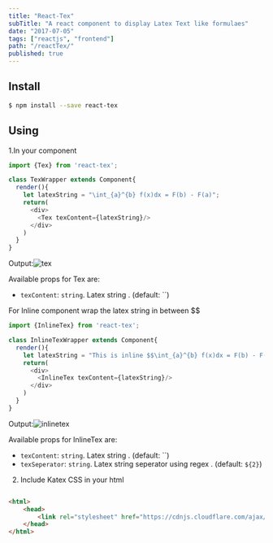 ```yaml
---
title: "React-Tex"
subTitle: "A react component to display Latex Text like formulaes"
date: "2017-07-05"
tags: ["reactjs", "frontend"]
path: "/reactTex/"
published: true
---
```


## Install

```sh
$ npm install --save react-tex
```

## Using

1.In your component
```js
import {Tex} from 'react-tex';

class TexWrapper extends Component{
  render(){
    let latexString = "\int_{a}^{b} f(x)dx = F(b) - F(a)";
    return(
      <div>
        <Tex texContent={latexString}/>
      </div>
    )
  }
}
```
Output:![tex](https://cloud.githubusercontent.com/assets/17777371/24044786/bd8233ce-0b42-11e7-9a48-4abf6d90ed0e.png)

Available props for Tex are:

- `texContent`: `string`. Latex string . (default: ``)

For Inline component wrap the latex string in between $$
```js
import {InlineTex} from 'react-tex';

class InlineTexWrapper extends Component{
  render(){
    let latexString = "This is inline $$\int_{a}^{b} f(x)dx = F(b) - F(a)$$ latex string";
    return(
      <div>
        <InlineTex texContent={latexString}/>
      </div>
    )
  }
}
```
Output:![inlinetex](https://cloud.githubusercontent.com/assets/17777371/24044794/c554ccf6-0b42-11e7-8b06-9718fb0d19d3.png)

Available props for InlineTex are:

- `texContent`: `string`. Latex string . (default: ``)
- `texSeperator`: `string`. Latex string seperator using regex . (default: `${2}`)

2. Include Katex CSS in your html

```html

<html>
    <head>
        <link rel="stylesheet" href="https://cdnjs.cloudflare.com/ajax/libs/KaTeX/0.6.0/katex.min.css">
    </head>
</html>

```